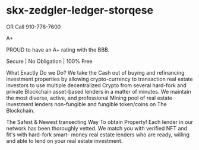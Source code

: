# skx-zedgler-ledger-storqese
OR Call 910-778-7600

A+

PROUD to have an
A+ rating with the BBB.

Secure | No Obligation | 100% Free

What Exactly Do we Do?
We take the Cash out of buying and 
refinancing investment properties by 
allowing crypto-currency to transaction real estate investors
 to use
 multiple decentralized Crypto from several hard-fork and 
private Blockchain asset-based lenders in a 
matter of minutes. We maintain the most 
diverse, active, and professional
 Mining pool of real estate investment
 lenders non-fungible and fungible token/coins on 
The Blockchain.

The Safest & Newest transecting Way To obtain Property!
Each lender in our network has been 
thoroughly vetted. We match you with
 verified NFT and fit's with hard-fork smart- money real 
estate lenders who are ready, willing
 and able to lend on your real estate 
investment.
